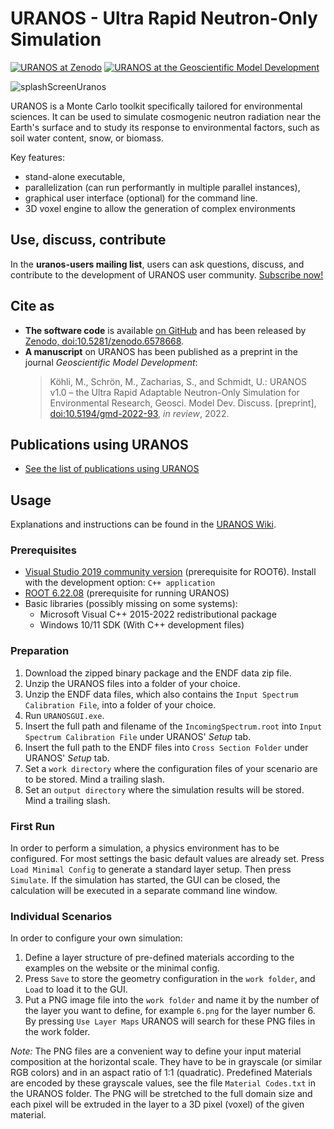 # URANOS - Ultra Rapid Neutron-Only Simulation
[![URANOS at Zenodo](https://img.shields.io/static/v1?label=Code&message=10.5281/zenodo.6578668&color=blue)](https://doi.org/10.5281/zenodo.6578668) [![URANOS at the Geoscientific Model Development](https://img.shields.io/static/v1?label=Manuscript&message=10.5194/gmd-2022-93&color=yellow)](https://doi.org/10.5194/gmd-2022-93)

![splashScreenUranos](https://user-images.githubusercontent.com/106179070/170102368-93e66f49-12ab-44a9-860a-2bd1977f715c.jpg)

URANOS is a Monte Carlo toolkit specifically tailored for environmental sciences. It can be used to simulate cosmogenic neutron radiation near the Earth's surface and to study its response to environmental factors, such as soil water content, snow, or biomass.


Key features:

- stand-alone executable,
- parallelization (can run performantly in multiple parallel instances), 
- graphical user interface (optional) for the command line.
- 3D voxel engine to allow the generation of complex environments

## Use, discuss, contribute

In the **uranos-users mailing list**, users can ask questions, discuss, and contribute to the development of URANOS user community. [Subscribe now!](https://www.ufz.de/index.php?en=41538)

## Cite as

- **The software code** is available [on GitHub](https://github.com/mkoehli/uranos) and has been released by [Zenodo, doi:10.5281/zenodo.6578668](https://doi.org/10.5281/zenodo.6578668).
- **A manuscript** on URANOS has been published as a preprint in the journal *Geoscientific Model Development*:
    > Köhli, M., Schrön, M., Zacharias, S., and Schmidt, U.: URANOS v1.0 – the Ultra Rapid Adaptable Neutron-Only Simulation for Environmental Research, Geosci. Model Dev. Discuss. [preprint], [doi:10.5194/gmd-2022-93](https://doi.org/10.5194/gmd-2022-93), *in review*, 2022. 

## Publications using URANOS

- [See the list of publications using URANOS](doc/PUBLICATIONS.md)

## Usage

Explanations and instructions can be found in the [URANOS Wiki](https://github.com/mkoehli/uranos/wiki).

### Prerequisites

- [Visual Studio 2019 community version](https://my.visualstudio.com/Downloads?q=visual%20studio%202019&wt.mc_id=o~msft~vscom~older-downloads) (prerequisite for ROOT6). Install with the development option: `C++ application`
- [ROOT 6.22.08](https://root.cern/download/root_v6.22.08.win32.vc16.exe) (prerequisite for running URANOS)
- Basic libraries (possibly missing on some systems):
    - Microsoft Visual C++ 2015-2022 redistributional package
    - Windows 10/11 SDK (With C++ development files)

### Preparation

1. Download the zipped binary package and the ENDF data zip file. 
2. Unzip the URANOS files into a folder of your choice.
3. Unzip the ENDF data files, which also contains the `Input Spectrum Calibration File`, into a folder of your choice. 
4. Run `URANOSGUI.exe`.
5. Insert the full path and filename of the `IncomingSpectrum.root` into `Input Spectrum Calibration File` under URANOS' *Setup* tab. 
6. Insert the full path to the ENDF files into `Cross Section Folder` under URANOS' *Setup* tab. 
7. Set a `work directory` where the configuration files of your scenario are to be stored. Mind a trailing slash.
8. Set an `output directory` where the simulation results will be stored.  Mind a trailing slash.

### First Run

In order to perform a simulation, a physics environment has to be configured. For most settings the basic default values are already set. Press `Load Minimal Config` to generate a standard layer setup. Then press `Simulate`. If the simulation has started, the GUI can be closed, the calculation will be executed in a separate command line window.

### Individual Scenarios

In order to configure your own simulation:
1. Define a layer structure of pre-defined materials according to the examples on the website or the minimal config. 
2. Press `Save` to store the geometry configuration in the `work folder`, and `Load` to load it to the GUI. 
3. Put a PNG image file into the `work folder` and name it by the number of the layer you want to define, for example `6.png` for the layer number 6.
 By pressing `Use Layer Maps` URANOS will search for these PNG files in the work folder.
 
 *Note:* The PNG files are a convenient way to define your input material composition at the horizontal scale. They have to be in grayscale (or similar RGB colors) and in an aspact ratio of 1:1 (quadratic). Predefined Materials are encoded by these grayscale values, see the file `Material Codes.txt` in the URANOS folder. The PNG will be stretched to the full domain size and each pixel will be extruded in the layer to a 3D pixel (voxel) of the given material.

 
